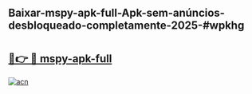 ## Baixar-mspy-apk-full-Apk-sem-anúncios-desbloqueado-completamente-2025-#wpkhg

# <h2><a href="https://ainizakaria.my?title=mspy-apk-full&ref=20M">🔗👉 🔴 mspy-apk-full</a></h2>

[![acn](https://github.com/user-attachments/assets/0f9c940e-d8b0-45ae-aac7-cd30a18b3e1c)](https://ainizakaria.my?title=mspy-apk-full&ref=20M)

